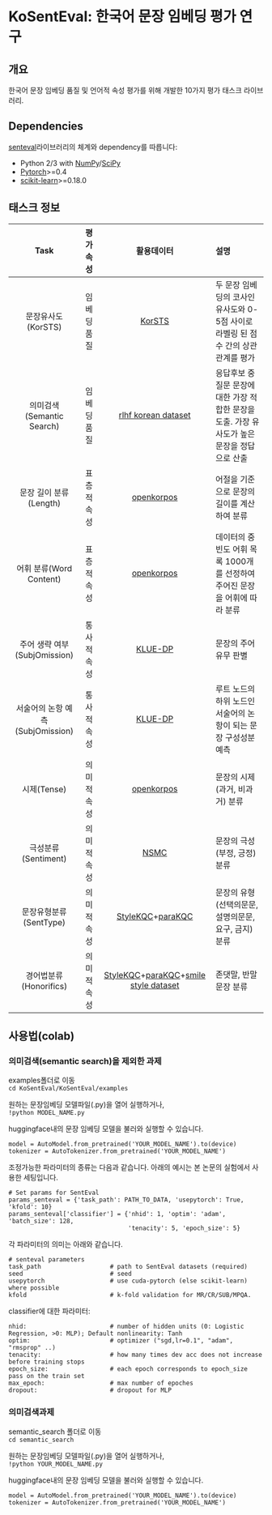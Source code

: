 # KoSentEval: 한국어 문장 임베딩 평가 연구

## 개요
한국어 문장 임베딩 품질 및 언어적 속성 평가를 위해 개발한 10가지 평가 태스크 라이브러리.


## Dependencies

[senteval](https://github.com/facebookresearch/SentEval)라이브러리의 체계와 dependency를 따릅니다:

* Python 2/3 with [NumPy](http://www.numpy.org/)/[SciPy](http://www.scipy.org/)
* [Pytorch](http://pytorch.org/)>=0.4
* [scikit-learn](http://scikit-learn.org/stable/index.html)>=0.18.0


## 태스크 정보

| Task         	| 평가 속성            | 활용데이터 	| 설명	|
|:------------:|:---------------------:|:-----------:|:----------|
| 문장유사도(KorSTS) | 임베딩품질                 	| [KorSTS](https://github.com/kakaobrain/kor-nlu-datasets/tree/master/KorSTS) | 두 문장 임베딩의 코사인 유사도와 0-5점 사이로 라벨링 된 점수 간의 상관관계를 평가 |
| 의미검색(Semantic Search) | 임베딩품질                 	| [rlhf korean dataset](https://huggingface.co/datasets/jojo0217/korean_rlhf_dataset) | 응답후보 중 질문 문장에 대한 가장 적합한 문장을 도출.  가장 유사도가 높은 문장을 정답으로 산출 |
| 문장 길이 분류(Length) | 표층적 속성                	| [openkorpos](https://github.com/openkorpos/openkorpos) | 어절을 기준으로 문장의 길이를 계산하여 분류 |
| 어휘 분류(Word Content) | 표층적 속성                	| [openkorpos](https://github.com/openkorpos/openkorpos) | 데이터의 중빈도 어휘 목록 1000개를 선정하여 주어진 문장을 어휘에 따라 분류 |
| 주어 생략 여부(SubjOmission) | 통사적 속성                	| [KLUE-DP](https://klue-benchmark.com/tasks/71/overview/description) | 문장의 주어 유무 판별 |
| 서술어의 논항 예측(SubjOmission) | 통사적 속성                	| [KLUE-DP](https://klue-benchmark.com/tasks/71/overview/description) | 루트 노드의 하위 노드인 서술어의 논항이 되는 문장 구성성분 예측 |
| 시제(Tense) | 의미적 속성                	| [openkorpos](https://github.com/openkorpos/openkorpos) | 문장의 시제(과거, 비과거) 분류 |
| 극성분류(Sentiment) | 의미적 속성                	| [NSMC](https://github.com/e9t/nsmc) | 문장의 극성(부정, 긍정) 분류 |
| 문장유형분류(SentType) | 의미적 속성                	| [StyleKQC](https://github.com/cynthia/stylekqc)+[paraKQC](https://github.com/warnikchow/paraKQC)| 문장의 유형(선택의문문,  설명의문문, 요구, 금지) 분류 |
| 경어법분류(Honorifics) | 의미적 속성                	| [StyleKQC](https://github.com/cynthia/stylekqc)+[paraKQC](https://github.com/warnikchow/paraKQC)+[smile style dataset](https://github.com/smilegate-ai/korean_smile_style_dataset)| 존댓말, 반말 문장 분류 |

## 사용법(colab)
### 의미검색(semantic search)을 제외한 과제

examples폴더로 이동<br>
```cd KoSentEval/KoSentEval/examples```  

원하는 문장임베딩 모델파일(.py)을 열어 실행하거나,  
```!python MODEL_NAME.py```

huggingface내의 문장 임베딩 모델을 불러와 실행할 수 있습니다.  
```
model = AutoModel.from_pretrained('YOUR_MODEL_NAME').to(device)
tokenizer = AutoTokenizer.from_pretrained('YOUR_MODEL_NAME')
```
조정가능한 파라미터의 종류는 다음과 같습니다. 아래의 예시는 본 논문의 실험에서 사용한 세팅입니다.  
```
# Set params for SentEval
params_senteval = {'task_path': PATH_TO_DATA, 'usepytorch': True, 'kfold': 10}
params_senteval['classifier'] = {'nhid': 1, 'optim': 'adam', 'batch_size': 128,
                                 'tenacity': 5, 'epoch_size': 5}
```

각 파라미터의 의미는 아래와 같습니다.  
```
# senteval parameters
task_path                   # path to SentEval datasets (required)
seed                        # seed
usepytorch                  # use cuda-pytorch (else scikit-learn) where possible
kfold                       # k-fold validation for MR/CR/SUB/MPQA.
```
classifier에 대한 파라미터:  
```
nhid:                       # number of hidden units (0: Logistic Regression, >0: MLP); Default nonlinearity: Tanh
optim:                      # optimizer ("sgd,lr=0.1", "adam", "rmsprop" ..)
tenacity:                   # how many times dev acc does not increase before training stops
epoch_size:                 # each epoch corresponds to epoch_size pass on the train set
max_epoch:                  # max number of epoches
dropout:                    # dropout for MLP
```

### 의미검색과제
semantic_search 폴더로 이동  
```cd semantic_search```

원하는 문장임베딩 모델파일(.py)을 열어 실행하거나,  
```!python YOUR_MODEL_NAME.py```

huggingface내의 문장 임베딩 모델을 불러와 실행할 수 있습니다.  
```
model = AutoModel.from_pretrained('YOUR_MODEL_NAME').to(device)
tokenizer = AutoTokenizer.from_pretrained('YOUR_MODEL_NAME')
```


